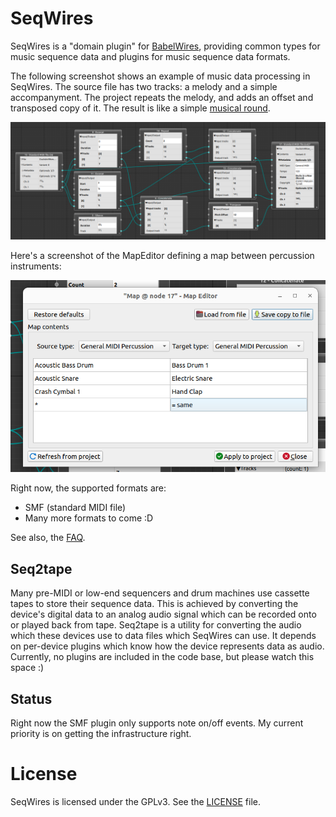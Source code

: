 # SeqWires

SeqWires is a "domain plugin" for [BabelWires](https://github.com/Malcohol/BabelWires), providing common types for music sequence data and plugins for music sequence data formats.

The following screenshot shows an example of music data processing in SeqWires.
The source file has two tracks: a melody and a simple accompanyment.
The project repeats the melody, and adds an offset and transposed copy of it.
The result is like a simple [musical round](https://en.wikipedia.org/wiki/Round_(music)).

![Screenshot showing several nodes wired together](https://raw.githubusercontent.com/Malcohol/BabelWires/main/Docs/screenshot.png "An example SeqWires project")

Here's a screenshot of the MapEditor defining a map between percussion instruments:

![Screenshot showing the MapEditor](https://raw.githubusercontent.com/Malcohol/BabelWires/main/Docs/mapEditor.png "Screenshot of the MapEditor defining a map between percussion instruments")

Right now, the supported formats are:
* SMF (standard MIDI file)
* Many more formats to come :D 

See also, the [FAQ](Docs/FAQ.md).

## Seq2tape

Many pre-MIDI or low-end sequencers and drum machines use cassette tapes to store their sequence data.
This is achieved by converting the device's digital data to an analog audio signal which can be recorded onto or played back from tape.
Seq2tape is a utility for converting the audio which these devices use to data files which SeqWires can use.
It depends on per-device plugins which know how the device represents data as audio.
Currently, no plugins are included in the code base, but please watch this space :)

## Status

Right now the SMF plugin only supports note on/off events.
My current priority is on getting the infrastructure right.

# License

SeqWires is licensed under the GPLv3.
See the [LICENSE](LICENSE) file.
